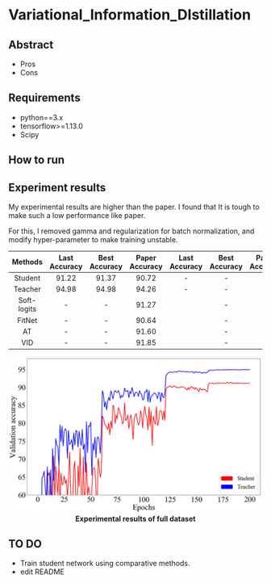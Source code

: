 # Variational_Information_DIstillation

## Abstract
- Pros
- Cons

## Requirements
* python==3.x
* tensorflow>=1.13.0
* Scipy
## How to run

## Experiment results
My experimental results are higher than the paper. I found that It is tough to make such a low performance like paper.

For this, I removed gamma and regularization for batch normalization, and modify hyper-parameter to make training unstable.

   Methods  | Last Accuracy | Best Accuracy | Paper Accuracy | Last Accuracy | Best Accuracy | Paper Accuracy 
:----------:| :-----------: | :-----------: | :-----------:  | :------------:| :-----------: | :-------------: 
Student     |     91.22     |     91.37     |     90.72      | - | - | - 
Teacher     |     94.98     |     94.98     |     94.26      | - | - | - 
Soft-logits | - | - |91.27|| - | - | - 
FitNet      | - | - | 90.64|| - | - | - 
AT          | - | - | 91.60|| - | - | - 
VID         |   -   | - | 91.85|| - | - | - 
<p align="center">
  <img src="plots.png" width="600"><br>
  <b>Experimental results of full dataset</b>  
</p>

## TO DO
- Train student network using comparative methods.
- edit README
